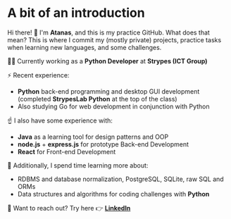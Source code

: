 # A bit of an introduction 
Hi there! 👋 
I'm **Atanas**, and this is my practice GitHub. What does that mean? This is where I commit my (mostly private) projects, practice tasks when learning new languages, and some challenges.

👨‍💻 Currently working as a **Python Developer** at **Strypes (ICT Group)**

⚡ Recent experience:
- **Python** back-end programming and desktop GUI development (completed **StrypesLab Python** at the top of the class)
- Also studying Go for web development in conjunction with Python

☝️ I also have some experience with:
- **Java** as a learning tool for design patterns and OOP
- **node.js** + **express.js** for prototype Back-end Development
- **React** for Front-end Development

🌱 Additionally, I spend time learning more about:
- RDBMS and database normalization, PostgreSQL, SQLite, raw SQL and ORMs
- Data structures and algorithms for coding challenges with **Python**

💬 Want to reach out? Try here 👉 [**LinkedIn**](https://www.linkedin.com/in/a-hr-nikolov/)


<!--
**a-hr-nikolov/a-hr-nikolov** is a ✨ _special_ ✨ repository because its `README.md` (this file) appears on your GitHub profile.

Here are some ideas to get you started:

- 🔭 I’m currently working on ...
- 🌱 I’m currently learning ...
- 👯 I’m looking to collaborate on ...
- 🤔 I’m looking for help with ...
- 💬 Ask me about ...
- 📫 How to reach me: ...
- 😄 Pronouns: ...
- ⚡ Fun fact: ...
-->
